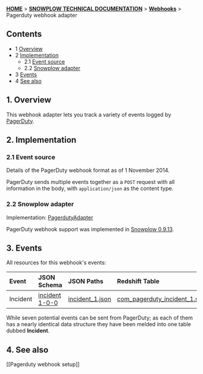 <a name="top" />

[**HOME**](Home) > [**SNOWPLOW TECHNICAL DOCUMENTATION**](Snowplow-technical-documentation) > [**Webhooks**](Webhooks) > Pagerduty webhook adapter

## Contents

- 1 [Overview](#overview)
- 2 [Implementation](#implementation)
  - 2.1 [Event source](#source)
  - 2.2 [Snowplow adapter](#adapter)
- 3 [Events](#events)
- 4 [See also](#see-also)

<a name="overview" />

## 1. Overview

This webhook adapter lets you track a variety of events logged by [PagerDuty][pagerduty-website].

<a name="implementation" />

## 2. Implementation

<a name="source" />

### 2.1 Event source

Details of the PagerDuty webhook format as of 1 November 2014.

PagerDuty sends multiple events together as a `POST` request with all information in the body, with `application/json` as the content type.

<a name="adapter" />

### 2.2 Snowplow adapter

Implementation: [PagerdutyAdapter][pagerduty-adapter]

PagerDuty webhook support was implemented in [Snowplow 0.9.13][snowplow-0.9.13].

<a name="events" />

## 3. Events

All resources for this webhook's events:

| **Event**      | **JSON Schema**                                  | **JSON Paths**                                    | **Redshift Table**                                     |
|:---------------|:-------------------------------------------------|:--------------------------------------------------|:-------------------------------------------------------|
| Incident       | [incident 1-0-0][incident-json-schema]          | [incident_1.json][incident-json-paths]           | [com_pagerduty_incident_1.sql][incident-sql]          |

While seven potential events can be sent from PagerDuty; as each of them has a nearly identical data structure they have been melded into one table dubbed **Incident**.

<a name="see-also" />

## 4. See also

[[Pagerduty webhook setup]]

[pagerduty-website]: http://www.pagerduty.com/
[pagerduty-adapter]: https://github.com/snowplow/snowplow/blob/master/3-enrich/scala-common-enrich/src/main/scala/com.snowplowanalytics.snowplow.enrich/common/adapters/registry/PagerdutyAdapter.scala
[snowplow-0.9.13]: https://github.com/snowplow/snowplow/releases/tag/0.9.13

[incident-json-schema]: https://github.com/snowplow/iglu-central/tree/master/schemas/com.pagerduty/incident/jsonschema/1-0-0
[incident-json-paths]: https://github.com/snowplow/snowplow/tree/master/4-storage/redshift-storage/jsonpaths/com.pagerduty/incident_1.json
[incident-sql]: https://github.com/snowplow/snowplow/tree/master/4-storage/redshift-storage/sql/com.pagerduty/incident_1.sql

